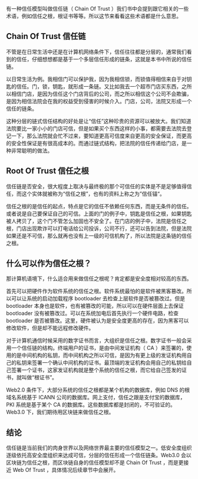 有一种信任模型叫做信任链（ Chain Of Trust ）我们书中会提到跟它相关的一些术语，例如信任之根，根证书等等。所以这节来看看这些术语都是什么意思。

## Chain Of Trust 信任链

不管是在日常生活中还是在计算机网络条件下，信任往往都是分层的，通常我们看到的信任，仔细想想都是基于一个多层信任形成的链条，这就是本书中所说的信任链。

以日常生活为例。我相信门可以保护我，因为我相信锁，而锁值得相信来自于对钥匙的信任。门，锁，钥匙，就形成一条链。又比如我去一个超市门店买东西，之所以相信门店，是因为信任这个门店背后的公司，而之所以相信这个公司不会欺骗，是因为相信法院会在我的权益受到侵害的时候介入。门店，公司，法院又形成一个信任的链条。

这种分层的链式信任结构的好处是让“信任”这种珍贵的资源可以被放大。我们知道法院要比一家小小的门店可信，但是如果买个东西这样的小事，都需要去法院去登记一下，那么法院就会忙不过来，要知道更高可信度来自更高的安全保证，而更高的安全性保证是有很高成本的。而通过链式结构，把法院的信任传递给门店，是一种非常聪明的做法。

## Root Of Trust 信任之根

信任链是否安全，很大程度上取决与最终极的那个可信任的实体是不是足够值得信任，而这个实体就被称为“信任之根”，也有的资料上称之为”信任锚“。

信任之根的是信任的起点，特点是它的信任不依赖任何东西，而是无条件的信任。或者说是自己要保证自己的可信。上面的门的例子中，钥匙是信任之根，如果钥匙被人拷贝了，这个门不管怎么加固也不安全了。在门店的例子中，法院是信任之根，门店出现欺诈可以打电话给公司投诉，公司不行，还可以告到法院，但是法院如果还是不可信，那么就再也没有上一级的可信机构了，所以法院是这条链的信任之根。

## 什么可以作为信任之根？

那计算机语境下，什么适合用来做信任之根呢？肯定都是安全度相对较高的东西。

首先可以把硬件作为软件系统的信任之根。软件系统最怕的是软件被黑客篡改。所以可以让系统的启动加载程序 bootloader 去检查上层软件是否被篡改过。但是 bootloader 本身也是软件，也有被篡改的可能，所以可以在硬件层面上去保证 bootloader 没有被篡改过。可以在系统加电后首先执行一个硬件电路，检查 bootloader 是否被篡改。这里，硬件被认为是安全度更高的存在，因为黑客可以修改软件，但是却不能远程修改硬件。

对于计算机通信时候采用的数字证书而言，大组织是信任之根。数字证书一般会采用一个信任链的结构。终端用户的证书，是由中间发证机构（ CA ）来签署的，使用的是中间机构的私钥，而中间机构之所以可信，是因为有更上级的发证机构用自己的私钥来签署一个确认中间机构的证书。最顶端的发证机构会用自己的私钥给自己签署一个证书，这家发证机构就是整个系统的信任之根，而它给自己签发的证书，就叫做“根证书”。

Web2.0 条件下，大部分系统的信任之根都是某个机构的数据库，例如 DNS 的根域名系统基于 ICANN 公司的数据库。网上支付，信任之跟是支付宝的数据库，PKI 系统是基于某个 CA 的数据库。这些数据库都是封闭的，不可验证的。Web3.0 下，我们期待用区块链来做信任之根。

## 结论

信任链是当前我们的肉身世界以及网络世界最主要的信任模型之一。低安全度组织逐级依托高安全度组织来达成可信，分层的信任形成一个信任链条。Web3.0 会以区块链为信任之根，而区块链自身的信任模型却不是 Chain Of Trust ，而是更接近 Web Of Trust ，具体情况后续章节中会展开。
